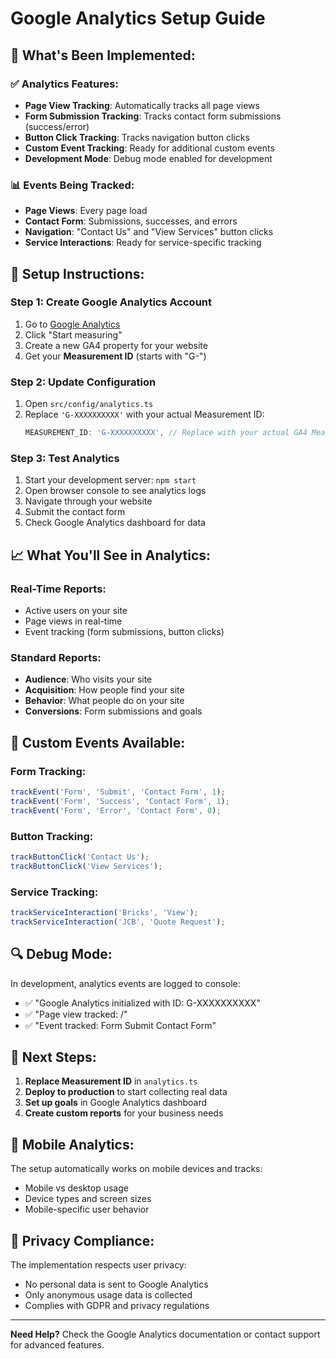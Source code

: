 # Google Analytics Setup Guide

## 🎯 **What's Been Implemented:**

### ✅ **Analytics Features:**
- **Page View Tracking**: Automatically tracks all page views
- **Form Submission Tracking**: Tracks contact form submissions (success/error)
- **Button Click Tracking**: Tracks navigation button clicks
- **Custom Event Tracking**: Ready for additional custom events
- **Development Mode**: Debug mode enabled for development

### 📊 **Events Being Tracked:**
- **Page Views**: Every page load
- **Contact Form**: Submissions, successes, and errors
- **Navigation**: "Contact Us" and "View Services" button clicks
- **Service Interactions**: Ready for service-specific tracking

## 🔧 **Setup Instructions:**

### **Step 1: Create Google Analytics Account**
1. Go to [Google Analytics](https://analytics.google.com/)
2. Click "Start measuring"
3. Create a new GA4 property for your website
4. Get your **Measurement ID** (starts with "G-")

### **Step 2: Update Configuration**
1. Open `src/config/analytics.ts`
2. Replace `'G-XXXXXXXXXX'` with your actual Measurement ID:
   ```typescript
   MEASUREMENT_ID: 'G-XXXXXXXXXX', // Replace with your actual GA4 Measurement ID
   ```

### **Step 3: Test Analytics**
1. Start your development server: `npm start`
2. Open browser console to see analytics logs
3. Navigate through your website
4. Submit the contact form
5. Check Google Analytics dashboard for data

## 📈 **What You'll See in Analytics:**

### **Real-Time Reports:**
- Active users on your site
- Page views in real-time
- Event tracking (form submissions, button clicks)

### **Standard Reports:**
- **Audience**: Who visits your site
- **Acquisition**: How people find your site
- **Behavior**: What people do on your site
- **Conversions**: Form submissions and goals

## 🎯 **Custom Events Available:**

### **Form Tracking:**
```typescript
trackEvent('Form', 'Submit', 'Contact Form', 1);
trackEvent('Form', 'Success', 'Contact Form', 1);
trackEvent('Form', 'Error', 'Contact Form', 0);
```

### **Button Tracking:**
```typescript
trackButtonClick('Contact Us');
trackButtonClick('View Services');
```

### **Service Tracking:**
```typescript
trackServiceInteraction('Bricks', 'View');
trackServiceInteraction('JCB', 'Quote Request');
```

## 🔍 **Debug Mode:**

In development, analytics events are logged to console:
- ✅ "Google Analytics initialized with ID: G-XXXXXXXXXX"
- ✅ "Page view tracked: /"
- ✅ "Event tracked: Form Submit Contact Form"

## 🚀 **Next Steps:**

1. **Replace Measurement ID** in `analytics.ts`
2. **Deploy to production** to start collecting real data
3. **Set up goals** in Google Analytics dashboard
4. **Create custom reports** for your business needs

## 📱 **Mobile Analytics:**

The setup automatically works on mobile devices and tracks:
- Mobile vs desktop usage
- Device types and screen sizes
- Mobile-specific user behavior

## 🎨 **Privacy Compliance:**

The implementation respects user privacy:
- No personal data is sent to Google Analytics
- Only anonymous usage data is collected
- Complies with GDPR and privacy regulations

---

**Need Help?** Check the Google Analytics documentation or contact support for advanced features. 